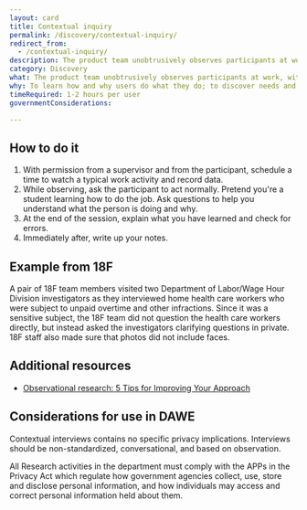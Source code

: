 ```yaml
---
layout: card
title: Contextual inquiry
permalink: /discovery/contextual-inquiry/
redirect_from:
  - /contextual-inquiry/
description: The product team unobtrusively observes participants at work, with their permission, then asks questions.
category: Discovery
what: The product team unobtrusively observes participants at work, with their permission, then asks questions.
why: To learn how and why users do what they do; to discover needs and attitudes that might not emerge in an <a href="https://methods.18f.gov/discover/stakeholder-and-user-interviews/" class="usa-link">interview</a> to map how tools, digital and otherwise, interact during complex activities.
timeRequired: 1-2 hours per user
governmentConsiderations:

---
```


## How to do it

1. With permission from a supervisor and from the participant, schedule a time to watch a typical work activity and record data.
1. While observing, ask the participant to act normally. Pretend you're a student learning how to do the job. Ask questions to help you understand what the person is doing and why.
1. At the end of the session, explain what you have learned and check for errors.
1. Immediately after, write up your notes.

<section class="method--section method--section--18f-example" markdown="1" >

## Example from 18F

A pair of 18F team members visited two Department of Labor/Wage Hour Division investigators as they interviewed home health care workers who were subject to unpaid overtime and other infractions. Since it was a sensitive subject, the 18F team did not question the health care workers directly, but instead asked the investigators clarifying questions in private. 18F staff also made sure that photos did not include faces.

</section>

<section class="method--section method--section--additional-resources" markdown="1" >

## Additional resources

- <a href="https://hodigital.blog.gov.uk/2019/01/18/observational-research-5-tips-for-improving-your-approach%e2%80%af%e2%80%af/" class="usa-link">
      Observational research: 5 Tips for Improving Your Approach
    </a>

</section>

<section class="method--section method--section--government-considerations" markdown="1" >

## Considerations for use in DAWE

Contextual interviews contains no specific privacy implications. Interviews should be non-standardized, conversational, and based on observation.

All Research activities in the department must comply with the APPs in the Privacy Act which regulate how government agencies collect, use, store and disclose personal information, and how individuals may access and correct personal information held about them.
